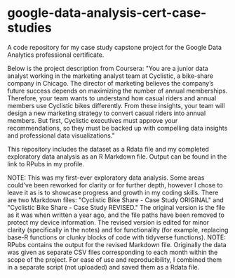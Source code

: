 # google-data-analysis-cert-case-studies
A code repository for my case study capstone project for the Google Data Analytics professional certificate.

Below is the project description from Coursera: "You are a junior data analyst working in the marketing analyst team at Cyclistic, a bike-share company in Chicago. The director of
marketing believes the company’s future success depends on maximizing the number of annual memberships. Therefore, your
team wants to understand how casual riders and annual members use Cyclistic bikes differently. From these insights, your team will
design a new marketing strategy to convert casual riders into annual members. But first, Cyclistic executives must approve your
recommendations, so they must be backed up with compelling data insights and professional data visualizations."

This repository includes the dataset as a Rdata file and my completed exploratory data analysis as an R Markdown file. Output can be found in the link to RPubs in my profile.

NOTE: This was my first-ever exploratory data analysis. Some areas could've been reworked for clarity or for further depth, however I chose to leave it as is to showcase
progress and growth in my coding skills. There are two Markdown files: "Cyclistic Bike Share - Case Study ORIGINAL" and "Cyclistic Bike Share - Case Study REVISED." The original
version is the file as it was when written a year ago, and the file paths have been removed to protect my device information. The revised version is edited for minor clarity (specifically
in the notes) and for functionality (for example, replacing base-R functions or clunky blocks of code with tidyverse functions). NOTE: RPubs contains the output for the revised Markdown
file. Originally the data was given as separate CSV files corresponding to each month within the scope of the project. For ease of use and reproducibility, I combined them in a separate 
script (not uploaded) and saved them as a Rdata file. 
